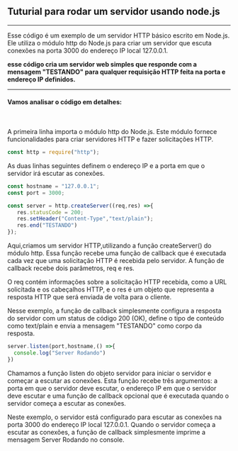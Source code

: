 <h2>Tuturial para rodar um servidor usando node.js</h2>
<hr>
<p>Esse código é um exemplo de um servidor HTTP básico escrito em Node.js. Ele utiliza o módulo http do Node.js para criar um servidor que escuta conexões na porta 3000 do endereço IP local 127.0.0.1.</p>

<strong>esse código cria um servidor web simples que responde com a mensagem "TESTANDO" para qualquer requisição HTTP feita na porta e endereço IP definidos.</strong>
<hr>
<h4>Vamos analisar o código em detalhes:</h4><br>

<p>A primeira linha importa o módulo http do Node.js. Este módulo fornece funcionalidades para criar servidores HTTP e fazer solicitações HTTP.</p>

```javascript
const http = require("http");
```
<p>As duas linhas seguintes definem o endereço IP e a porta em que o servidor irá escutar as conexões.</p>

```javascript
const hostname = "127.0.0.1";
const port = 3000;
```
```javascript
const server = http.createServer((req,res) =>{
   res.statusCode = 200;
   res.setHeader("Content-Type","text/plain");
   res.end("TESTANDO")
});
```
<p>Aqui,criamos um servidor HTTP,utilizando a função createServer() do módulo http. Essa função recebe uma função de callback que é executada cada vez que uma solicitação HTTP é recebida pelo servidor. A função de callback recebe dois parâmetros, req e res.

O req contém informações sobre a solicitação HTTP recebida, como a URL solicitada e os cabeçalhos HTTP, e o res é um objeto que representa a resposta HTTP que será enviada de volta para o cliente.

Nesse exemplo, a função de callback simplesmente configura a resposta do servidor com um status de código 200 (OK), define o tipo de conteúdo como text/plain e envia a mensagem "TESTANDO" como corpo da resposta.</p>

```javascript
server.listen(port,hostname,() =>{
  console.log("Server Rodando")
})
```
<p>Chamamos a função listen do objeto servidor para iniciar o servidor e começar a escutar as conexões. Esta função recebe três argumentos: a porta em que o servidor deve escutar, o endereço IP em que o servidor deve escutar e uma função de callback opcional que é executada quando o servidor começa a escutar as conexões.

Neste exemplo, o servidor está configurado para escutar as conexões na porta 3000 do endereço IP local 127.0.0.1. Quando o servidor começa a escutar as conexões, a função de callback simplesmente imprime a mensagem Server Rodando no console.</p>

